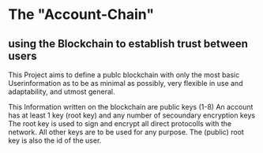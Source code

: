 
# The "Account-Chain"

## using the Blockchain to establish trust between users

This Project aims to define a publc blockchain with only the most basic Userinformation as to be as
minimal as possibly, very flexible in use and adaptability, and utmost general.

This Information written on the blockchain are public keys (1-8)
An account has at least 1 key (root key) and any number of secoundary encryption keys
The root key is used to sign and encrypt all direct protocolls with the network.
All other keys are to be used for any purpose.
The (public) root key is also the id of the user.


